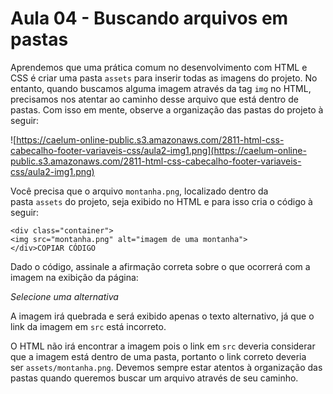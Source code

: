 # Aula 04 - Buscando arquivos em pastas

Aprendemos que uma prática comum no desenvolvimento com HTML e CSS é criar uma pasta `assets` para inserir todas as imagens do projeto. No entanto, quando buscamos alguma imagem através da tag `img` no HTML, precisamos nos atentar ao caminho desse arquivo que está dentro de pastas. Com isso em mente, observe a organização das pastas do projeto à seguir:

![https://caelum-online-public.s3.amazonaws.com/2811-html-css-cabecalho-footer-variaveis-css/aula2-img1.png](https://caelum-online-public.s3.amazonaws.com/2811-html-css-cabecalho-footer-variaveis-css/aula2-img1.png)

Você precisa que o arquivo `montanha.png`, localizado dentro da pasta `assets` do projeto, seja exibido no HTML e para isso cria o código à seguir:

```
<div class="container">
<img src="montanha.png" alt="imagem de uma montanha">
</div>COPIAR CÓDIGO
```

Dado o código, assinale a afirmação correta sobre o que ocorrerá com a imagem na exibição da página:

*Selecione uma alternativa*

A imagem irá quebrada e será exibido apenas o texto alternativo, já que o link da imagem em `src` está incorreto.

O HTML não irá encontrar a imagem pois o link em `src` deveria considerar que a imagem está dentro de uma pasta, portanto o link correto deveria ser `assets/montanha.png`. Devemos sempre estar atentos à organização das pastas quando queremos buscar um arquivo através de seu caminho.